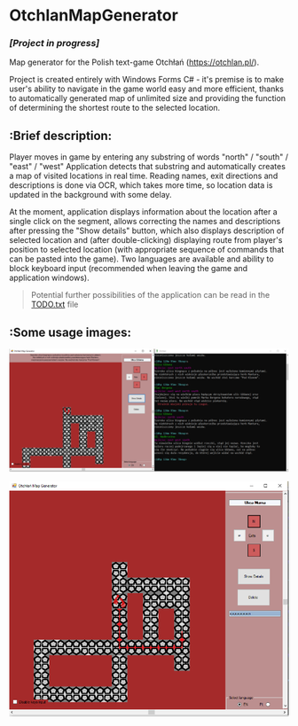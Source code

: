 # OtchlanMapGenerator
### ***[Project in progress]***

Map generator for the Polish text-game Otchłań (https://otchlan.pl/).

Project is created entirely with Windows Forms C# - it's premise is to make user's ability to navigate in the game world easy and more efficient,
thanks to automatically generated map of unlimited size and providing the function of determining the shortest route to the selected location.

## :Brief description:

Player moves in game by entering any substring of words "north" / "south" / "east" / "west"
Application detects that substring and automatically creates a map of visited locations in real time.
Reading names, exit directions and descriptions is done via OCR, which takes more time, so location data is updated in the background with some delay.

At the moment, application displays information about the location after a single click on the segment, allows correcting the names and descriptions after pressing the "Show details" button, which also displays description of selected location and (after double-clicking) displaying route from player's position to selected location (with appropriate sequence of commands that can be pasted into the game).
Two languages are available and ability to block keyboard input (recommended when leaving the game and application windows).

>Potential further possibilities of the application can be read in the [TODO.txt](TODO.txt) file


## :Some usage images:

![App Viev](https://github.com/chylaa/OtchlanMapGenerator/blob/master/AplicationViev.png)

![Route mapping](https://github.com/chylaa/OtchlanMapGenerator/blob/master/AplicationVievRoute.png)


